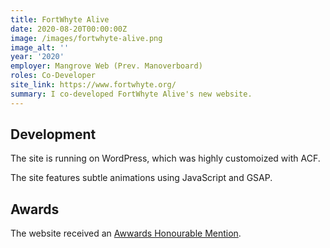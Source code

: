 ```yaml
---
title: FortWhyte Alive
date: 2020-08-20T00:00:00Z
image: /images/fortwhyte-alive.png
image_alt: ''
year: '2020'
employer: Mangrove Web (Prev. Manoverboard)
roles: Co-Developer
site_link: https://www.fortwhyte.org/
summary: I co-developed FortWhyte Alive's new website.
---
```

## Development

The site is running on WordPress, which was highly customoized with ACF.

The site features subtle animations using JavaScript and GSAP.

## Awards

The website received an [Awwards Honourable Mention](https://www.awwwards.com/sites/fortwhyte-alive).